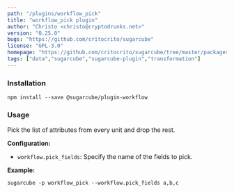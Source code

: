 ```yaml
---
path: "/plugins/workflow_pick"
title: "workflow_pick plugin"
author: "Christo <christo@cryptodrunks.net>"
version: "0.25.0"
bugs: "https://github.com/critocrito/sugarcube"
license: "GPL-3.0"
homepage: "https://github.com/critocrito/sugarcube/tree/master/packages/plugin-workflow#readme"
tags: ["data","sugarcube","sugarcube-plugin","transformation"]
---
```


### Installation

    npm install --save @sugarcube/plugin-workflow


### Usage

Pick the list of attributes from every unit and drop the rest.

**Configuration:**

-   `workflow.pick_fields`: Specify the name of the fields to pick.

**Example:**

    sugarcube -p workflow_pick --workflow.pick_fields a,b,c
